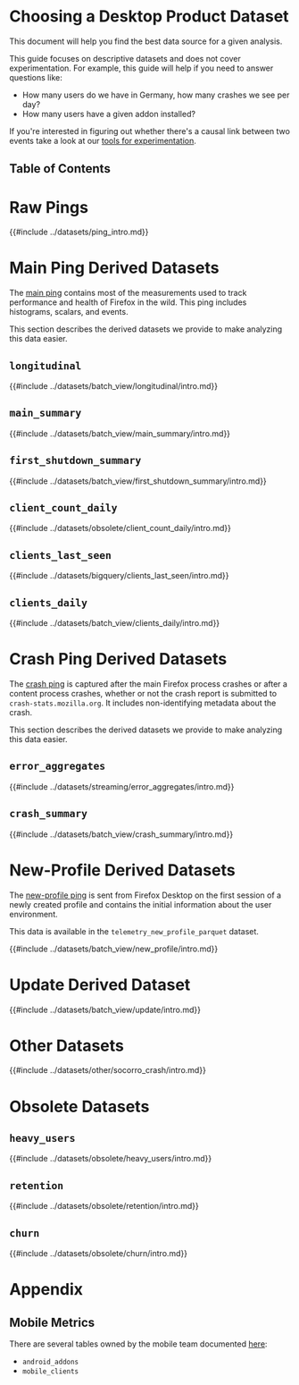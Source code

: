 # Choosing a Desktop Product Dataset

This document will help you find the best data source for a given analysis.

This guide focuses on descriptive datasets and does not cover experimentation.
For example, this guide will help if you need to answer questions like:

- How many users do we have in Germany, how many crashes we see per day?
- How many users have a given addon installed?

If you're interested in figuring out whether there's a causal link between two events
take a look at our [tools for experimentation](../tools/experiments.md).

## Table of Contents

<!-- toc -->

# Raw Pings

{{#include ../datasets/ping_intro.md}}

# Main Ping Derived Datasets

The [main ping](https://firefox-source-docs.mozilla.org/toolkit/components/telemetry/telemetry/data/main-ping.html)
contains most of the measurements used to track performance and health of Firefox in the wild.
This ping includes histograms, scalars, and events.

This section describes the derived datasets we provide to make analyzing this data easier.

## `longitudinal`

{{#include ../datasets/batch_view/longitudinal/intro.md}}

## `main_summary`

{{#include ../datasets/batch_view/main_summary/intro.md}}

## `first_shutdown_summary`

{{#include ../datasets/batch_view/first_shutdown_summary/intro.md}}

## `client_count_daily`

{{#include ../datasets/obsolete/client_count_daily/intro.md}}

## `clients_last_seen`

{{#include ../datasets/bigquery/clients_last_seen/intro.md}}

## `clients_daily`

{{#include ../datasets/batch_view/clients_daily/intro.md}}

# Crash Ping Derived Datasets

The [crash ping](https://firefox-source-docs.mozilla.org/toolkit/components/telemetry/telemetry/data/crash-ping.html)
is captured after the main Firefox process crashes or after a content process crashes,
whether or not the crash report is submitted to `crash-stats.mozilla.org`.
It includes non-identifying metadata about the crash.

This section describes the derived datasets we provide to make analyzing this data easier.

## `error_aggregates`

{{#include ../datasets/streaming/error_aggregates/intro.md}}

## `crash_summary`

{{#include ../datasets/batch_view/crash_summary/intro.md}}

# New-Profile Derived Datasets

The [new-profile ping](https://firefox-source-docs.mozilla.org/toolkit/components/telemetry/telemetry/data/new-profile-ping.html)
is sent from Firefox Desktop on the first session of a newly created profile and contains the initial
information about the user environment.

This data is available in the `telemetry_new_profile_parquet` dataset.

{{#include ../datasets/batch_view/new_profile/intro.md}}

# Update Derived Dataset

{{#include ../datasets/batch_view/update/intro.md}}

# Other Datasets

{{#include ../datasets/other/socorro_crash/intro.md}}

# Obsolete Datasets

## `heavy_users`

{{#include ../datasets/obsolete/heavy_users/intro.md}}

## `retention`

{{#include ../datasets/obsolete/retention/intro.md}}

## `churn`

{{#include ../datasets/obsolete/churn/intro.md}}

# Appendix

## Mobile Metrics

There are several tables owned by the mobile team documented
[here](https://wiki.mozilla.org/Mobile/Metrics/Redash):

* `android_addons`
* `mobile_clients`
